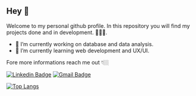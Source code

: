 ## Hey 👋

Welcome to my personal github profile. In this repository you will find my projects done and in development.
👩🏻‍💻.


- 🔭 I’m currently working on database and data analysis.
- 🌱 I’m currently learning web development and UX/UI.

Fore more informations reach me out 👇🏼

 [![Linkedin Badge](https://img.shields.io/badge/Mariana%20Sampaio-990033?style=flat-square&logo=Linkedin&logoColor=white&link=https://www.linkedin.com/in/mariana-borges-de-sampaio-895ab810b/)](https://www.linkedin.com/in/mariana-borges-de-sampaio/)  [![Gmail Badge](https://img.shields.io/badge/-marisampa26@gmail.com-990033?style=flat-square&logo=Gmail&logoColor=white&link=mailto:marisampa26@gmail.com)](mailto:marisampa26@gmail.com)

[![Top Langs](https://github-readme-stats.vercel.app/api/top-langs/?username=sampaiomariana&layout=compact&langs_count=12)](https://github.com/sampaiomariana)
